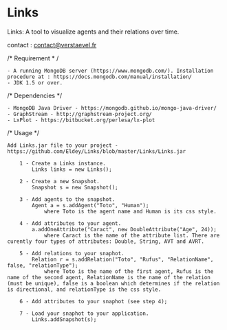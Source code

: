 # Links

Links: A tool to visualize agents and their relations over time.

contact : contact@verstaevel.fr

/* Requirement * /

	- A running MongoDB server (https://www.mongodb.com/). Installation procedure at : https://docs.mongodb.com/manual/installation/
	- JDK 1.5 or over.
	
/* Dependencies */
	
	- MongoDB Java Driver - https://mongodb.github.io/mongo-java-driver/
	- GraphStream - http://graphstream-project.org/
	- LxPlot - https://bitbucket.org/perlesa/lx-plot
	
/* Usage */

	Add Links.jar file to your project - https://github.com/Eldey/Links/blob/master/Links/Links.jar

		1 - Create a Links instance.
			Links links = new Links();
	
		2 - Create a new Snapshot.
			Snapshot s = new Snapshot();
		
		3 - Add agents to the snapshot.
			Agent a = s.addAgent("Toto", "Human");
				where Toto is the agent name and Human is its css style.
			
		4 - Add attributes to your agent.
			a.addOneAttribute("Caract", new DoubleAttribute("Age", 24));
				where Caract is the name of the attribute list. There are curently four types of attributes: Double, String, AVT and AVRT.
			
		5 - Add relations to your snaphot.
			Relation r = s.addRelation("Toto", "Rufus", "RelationName", false, "relationType");
				where Toto is the name of the first agent, Rufus is the name of the second agent, RelationName is the name of the relation (must be unique), false is a boolean which determines if the relation is directional, and relationType is the css style.

		6 - Add attributes to your snaphot (see step 4);
	
		7 - Load your snaphot to your application.
			Links.addSnapshot(s);
